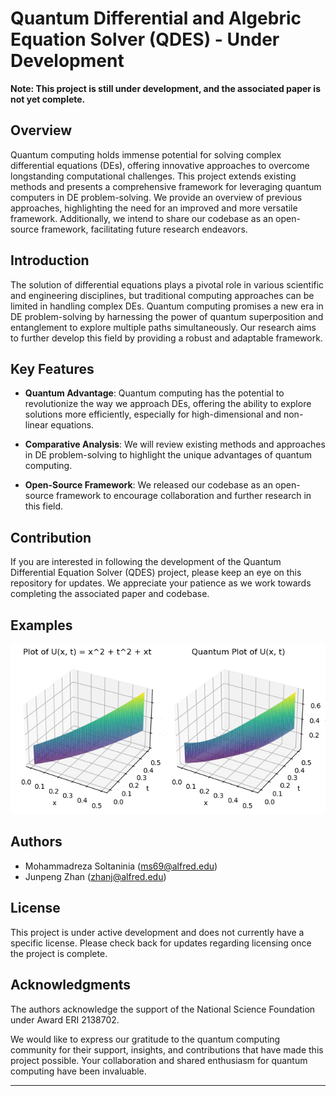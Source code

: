 # Quantum Differential and Algebric Equation Solver (QDES) - **Under Development**

**Note: This project is still under development, and the associated paper is not yet complete.**

## Overview

Quantum computing holds immense potential for solving complex differential equations (DEs), offering innovative approaches to overcome longstanding computational challenges. This project extends existing methods and presents a comprehensive framework for leveraging quantum computers in DE problem-solving. We provide an overview of previous approaches, highlighting the need for an improved and more versatile framework. Additionally, we intend to share our codebase as an open-source framework, facilitating future research endeavors.

## Introduction

The solution of differential equations plays a pivotal role in various scientific and engineering disciplines, but traditional computing approaches can be limited in handling complex DEs. Quantum computing promises a new era in DE problem-solving by harnessing the power of quantum superposition and entanglement to explore multiple paths simultaneously. Our research aims to further develop this field by providing a robust and adaptable framework.

## Key Features

- **Quantum Advantage**: Quantum computing has the potential to revolutionize the way we approach DEs, offering the ability to explore solutions more efficiently, especially for high-dimensional and non-linear equations.

- **Comparative Analysis**: We will review existing methods and approaches in DE problem-solving to highlight the unique advantages of quantum computing.

- **Open-Source Framework**: We released our codebase as an open-source framework to encourage collaboration and further research in this field.

## Contribution

If you are interested in following the development of the Quantum Differential Equation Solver (QDES) project, please keep an eye on this repository for updates. We appreciate your patience as we work towards completing the associated paper and codebase.


## Examples
<!--
| Example 1 | Example 2 |
|-----------|-----------|
| ![example1](https://github.com/natanil-m/quantum_dae_solver/blob/main/DE_Solver_2/Images/two_variable.png) | ![example2](https://github.com/natanil-m/quantum_dae_solver/blob/main/DE_Solver_2/Images/partial1.png) |
-->
![example2](https://github.com/natanil-m/quantum_dae_solver/blob/main/Paper_Examples/Example%203/Results/two_variable.png)

## Authors

- Mohammadreza Soltaninia (ms69@alfred.edu)
- Junpeng Zhan (zhanj@alfred.edu)

## License

This project is under active development and does not currently have a specific license. Please check back for updates regarding licensing once the project is complete.

## Acknowledgments
The authors acknowledge the support of the National Science Foundation under Award ERI 2138702.

We would like to express our gratitude to the quantum computing community for their support, insights, and contributions that have made this project possible. Your collaboration and shared enthusiasm for quantum computing have been invaluable.

---
